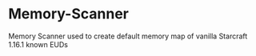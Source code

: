 # Memory-Scanner
Memory Scanner used to create default memory map of vanilla Starcraft 1.16.1 known EUDs
